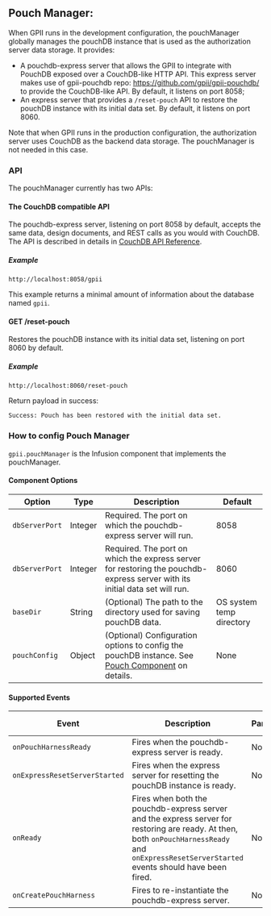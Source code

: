 ## Pouch Manager:

When GPII runs in the development configuration, the pouchManager globally manages the pouchDB instance that is used as the authorization server data storage. It provides:
* A pouchdb-express server that allows the GPII to integrate with PouchDB exposed over a CouchDB-like HTTP API. This express server makes use of gpii-pouchdb repo: https://github.com/gpii/gpii-pouchdb/ to provide the CouchDB-like API. By default, it listens on port 8058;
* An express server that provides a `/reset-pouch` API to restore the pouchDB instance with its initial data set. By default, it listens on port 8060.

Note that when GPII runs in the production configuration, the authorization server uses CouchDB as the backend data storage. The pouchManager is not needed in this case.

### API

The pouchManager currently has two APIs:

#### The CouchDB compatible API
The pouchdb-express server, listening on port 8058 by default, accepts the same data, design documents, and REST calls as you would with CouchDB. The API is described in details in [CouchDB API Reference](http://docs.couchdb.org/en/stable/api/index.html).

##### Example

`http://localhost:8058/gpii`

This example returns a minimal amount of information about the database named `gpii`.

#### GET /reset-pouch

Restores the pouchDB instance with its initial data set, listening on port 8060 by default.

##### Example

`http://localhost:8060/reset-pouch`

Return payload in success:
```
Success: Pouch has been restored with the initial data set.
```

### How to config Pouch Manager

`gpii.pouchManager` is the Infusion component that implements the pouchManager.

#### Component Options

| Option            | Type       | Description | Default |
| ----------------- | ---------- | ----------- | ------- |
| `dbServerPort` | Integer | Required. The port on which the pouchdb-express server will run. | 8058 |
| `dbServerPort` | Integer | Required. The port on which the express server for restoring the pouchdb-express server with its initial data set will run. | 8060 |
| `baseDir` | String | (Optional) The path to the directory used for saving pouchDB data. | OS system temp directory |
| `pouchConfig` | Object | (Optional) Configuration options to config the pouchDB instance. See [Pouch Component](https://github.com/GPII/gpii-pouchdb/blob/master/docs/pouch-component.md) on details. | None |

#### Supported Events

| Event | Description | Parameters | Parameters Description |
| ----- | ----------- | ---------- | ---------------------- |
| `onPouchHarnessReady` | Fires when the pouchdb-express server is ready. | None |  |
| `onExpressResetServerStarted` | Fires when the express server for resetting the pouchDB instance is ready. | None |  |
| `onReady` | Fires when both the pouchdb-express server and the express server for restoring are ready. At then, both `onPouchHarnessReady` and `onExpressResetServerStarted` events should have been fired. | None |  |
| `onCreatePouchHarness` | Fires to re-instantiate the pouchdb-express server. | None |  |
